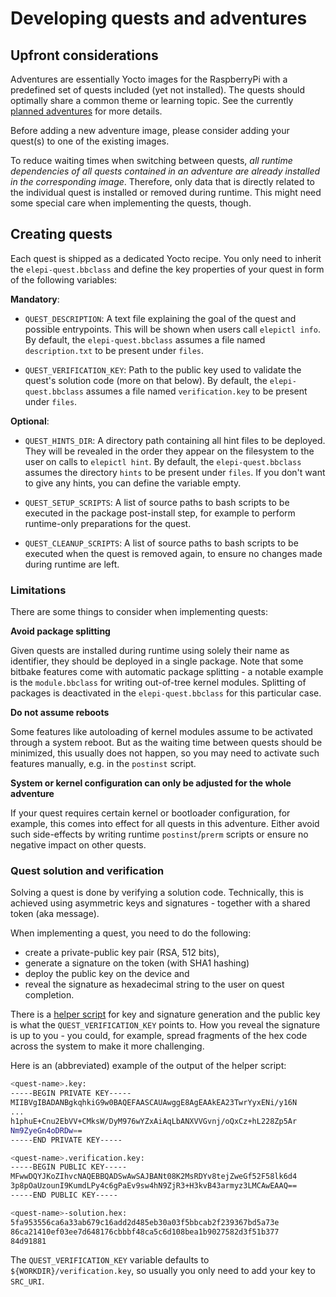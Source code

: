 # Developing quests and adventures

## Upfront considerations

Adventures are essentially Yocto images for the RaspberryPi with a predefined
set of quests included (yet not installed). The quests should optimally share
a common theme or learning topic. See the currently [planned adventures](planned-adventures.md)
for more details.

Before adding a new adventure image, please consider adding your quest(s)
to one of the existing images.

To reduce waiting times when switching between quests, _all runtime dependencies_
_of all quests contained in an adventure are already installed in the corresponding_
_image_. Therefore, only data that is directly related to the individual quest is
installed or removed during runtime. This might need some special care when implementing
the quests, though.

## Creating quests

Each quest is shipped as a dedicated Yocto recipe. You only need to inherit the
`elepi-quest.bbclass` and define the key properties of your quest in form of the
following variables:

**Mandatory**:

- `QUEST_DESCRIPTION`: A text file explaining the goal of the quest and possible
  entrypoints. This will be shown when users call `elepictl info`. By default,
  the `elepi-quest.bbclass` assumes a file named `description.txt` to be present
  under `files`.

- `QUEST_VERIFICATION_KEY`: Path to the public key used to validate the quest's
  solution code (more on that below). By default, the `elepi-quest.bbclass` assumes
  a file named `verification.key` to be present under `files`. 

**Optional**:
- `QUEST_HINTS_DIR`: A directory path containing all hint files to be deployed.
  They will be revealed in the order they appear on the filesystem to the user
  on calls to `elepictl hint`. By default, the `elepi-quest.bbclass` assumes the
  directory `hints` to be present under `files`. If you don't want to give any hints,
  you can define the variable empty.

- `QUEST_SETUP_SCRIPTS`: A list of source paths to bash scripts to be executed in
  the package post-install step, for example to perform runtime-only preparations
  for the quest.

- `QUEST_CLEANUP_SCRIPTS`: A list of source paths to bash scripts to be executed 
  when the quest is removed again, to ensure no changes made during runtime are left.

### Limitations

There are some things to consider when implementing quests:

**Avoid package splitting**

Given quests are installed during runtime using solely their name as identifier,
they should be deployed in a single package. Note that some bitbake features come
with automatic package splitting - a notable example is the `module.bbclass` for
writing out-of-tree kernel modules. Splitting of packages is deactivated in the
`elepi-quest.bbclass` for this particular case.

**Do not assume reboots**

Some features like autoloading of kernel modules assume to be activated through a system
reboot. But as the waiting time between quests should be minimized, this usually does not
happen, so you may need to activate such features manually, e.g. in the `postinst` script.

**System or kernel configuration can only be adjusted for the whole adventure**

If your quest requires certain kernel or bootloader configuration, for example, this comes
into effect for all quests in this adventure. Either avoid such side-effects by writing
runtime `postinst`/`prerm` scripts or ensure no negative impact on other quests.

### Quest solution and verification

Solving a quest is done by verifying a solution code. Technically, this is achieved
using asymmetric keys and signatures - together with a shared token (aka message).

When implementing a quest, you need to do the following:

- create a private-public key pair (RSA, 512 bits),
- generate a signature on the token (with SHA1 hashing)
- deploy the public key on the device and 
- reveal the signature as hexadecimal string to the user on quest completion.

There is a [helper script](../tools/development/generate-quest-keys.sh) for key
and signature generation and the public key is what the `QUEST_VERIFICATION_KEY`
points to. How you reveal the signature is up to you - you could, for example,
spread fragments of the hex code across the system to make it more challenging.

Here is an (abbreviated) example of the output of the helper script:

```bash
<quest-name>.key:
-----BEGIN PRIVATE KEY-----
MIIBVgIBADANBgkqhkiG9w0BAQEFAASCAUAwggE8AgEAAkEA23TwrYyxENi/y16N
...
h1phuE+Cnu2EbVV+CMksW/DyM976wYZxAiAqLbANXVVGvnj/oQxCz+hL228Zp5Ar
Nm9ZyeGn4oDRDw==
-----END PRIVATE KEY-----

<quest-name>.verification.key:
-----BEGIN PUBLIC KEY-----
MFwwDQYJKoZIhvcNAQEBBQADSwAwSAJBANt08K2MsRDYv8tejZweGf52F58lk6d4
3p8pOaUzounI9KumdLPy4c6gPaEv9sw4hN9ZjR3+H3kvB43armyz3LMCAwEAAQ==
-----END PUBLIC KEY-----

<quest-name>-solution.hex:
5fa953556ca6a33ab679c16add2d485eb30a03f5bbcab2f239367bd5a73e
86ca21410ef03ee7d648176cbbbf48ca5c6d108bea1b9027582d3f51b377
84d91881
```

The `QUEST_VERIFICATION_KEY` variable defaults to `${WORKDIR}/verification.key`,
so usually you only need to add your key to `SRC_URI`.